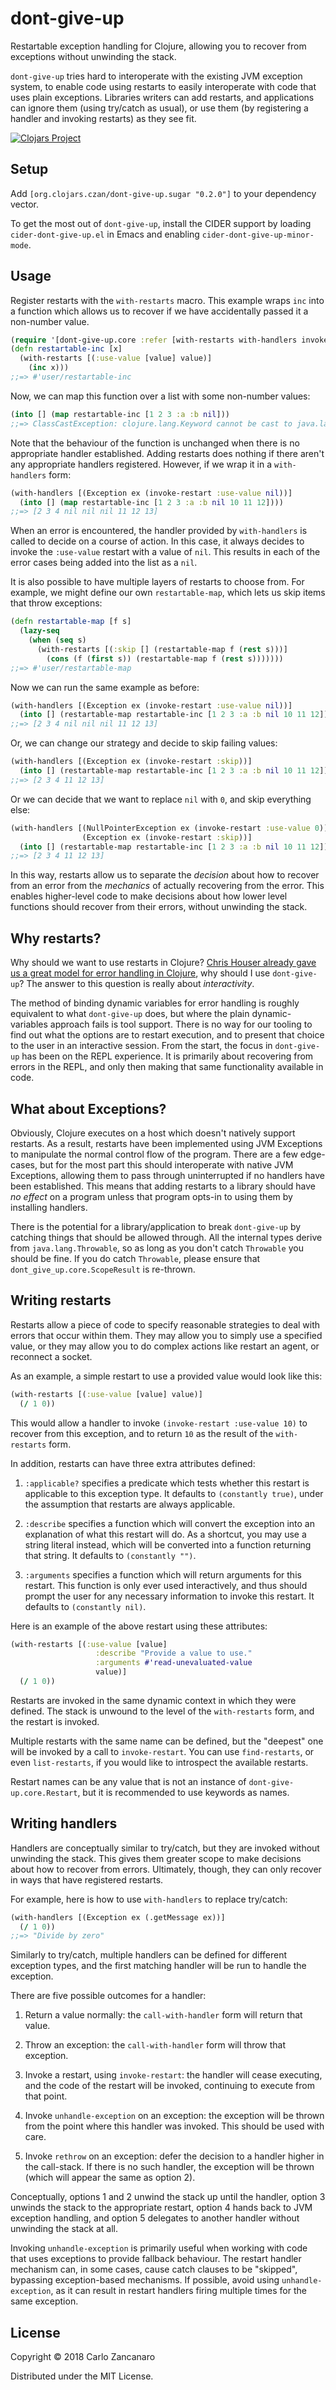 # dont-give-up

Restartable exception handling for Clojure, allowing you to recover from exceptions without unwinding the stack.

`dont-give-up` tries hard to interoperate with the existing JVM exception system, to enable code using restarts to easily interoperate with code that uses plain exceptions. Libraries writers can add restarts, and applications can ignore them (using try/catch as usual), or use them (by registering a handler and invoking restarts) as they see fit.

[![Clojars Project](https://img.shields.io/clojars/v/org.clojars.czan/dont-give-up.svg)](https://clojars.org/org.clojars.czan/dont-give-up)

## Setup

Add `[org.clojars.czan/dont-give-up.sugar "0.2.0"]` to your dependency vector.

To get the most out of `dont-give-up`, install the CIDER support by loading `cider-dont-give-up.el` in Emacs and enabling `cider-dont-give-up-minor-mode`.

## Usage

Register restarts with the `with-restarts` macro. This example wraps `inc` into a function which allows us to recover if we have accidentally passed it a non-number value.

```clojure
(require '[dont-give-up.core :refer [with-restarts with-handlers invoke-restart]])
(defn restartable-inc [x]
  (with-restarts [(:use-value [value] value)]
    (inc x)))
;;=> #'user/restartable-inc
```

Now, we can map this function over a list with some non-number values:

```clojure
(into [] (map restartable-inc [1 2 3 :a :b nil]))
;;=> ClassCastException: clojure.lang.Keyword cannot be cast to java.lang.Number
```

Note that the behaviour of the function is unchanged when there is no appropriate handler established. Adding restarts does nothing if there aren't any appropriate handlers registered. However, if we wrap it in a `with-handlers` form:

```clojure
(with-handlers [(Exception ex (invoke-restart :use-value nil))]
  (into [] (map restartable-inc [1 2 3 :a :b nil 10 11 12])))
;;=> [2 3 4 nil nil nil 11 12 13]
```

When an error is encountered, the handler provided by `with-handlers` is called to decide on a course of action. In this case, it always decides to invoke the `:use-value` restart with a value of `nil`. This results in each of the error cases being added into the list as a `nil`.

It is also possible to have multiple layers of restarts to choose from. For example, we might define our own `restartable-map`, which lets us skip items that throw exceptions:

```clojure
(defn restartable-map [f s]
  (lazy-seq
    (when (seq s)
      (with-restarts [(:skip [] (restartable-map f (rest s)))]
        (cons (f (first s)) (restartable-map f (rest s)))))))
;;=> #'user/restartable-map
```

Now we can run the same example as before:

```clojure
(with-handlers [(Exception ex (invoke-restart :use-value nil))]
  (into [] (restartable-map restartable-inc [1 2 3 :a :b nil 10 11 12])))
;;=> [2 3 4 nil nil nil 11 12 13]
```

Or, we can change our strategy and decide to skip failing values:

```clojure
(with-handlers [(Exception ex (invoke-restart :skip))]
  (into [] (restartable-map restartable-inc [1 2 3 :a :b nil 10 11 12])))
;;=> [2 3 4 11 12 13]
```

Or we can decide that we want to replace `nil` with `0`, and skip everything else:

```clojure
(with-handlers [(NullPointerException ex (invoke-restart :use-value 0))
                (Exception ex (invoke-restart :skip))]
  (into [] (restartable-map restartable-inc [1 2 3 :a :b nil 10 11 12])))
;;=> [2 3 4 11 12 13]
```

In this way, restarts allow us to separate the _decision_ about how to recover from an error from the _mechanics_ of actually recovering from the error. This enables higher-level code to make decisions about how lower level functions should recover from their errors, without unwinding the stack.

## Why restarts?

Why should we want to use restarts in Clojure? [Chris Houser already gave us a great model for error handling in Clojure](https://www.youtube.com/watch?v=zp0OEDcAro0), why should I use `dont-give-up`? The answer to this question is really about _interactivity_.

The method of binding dynamic variables for error handling is roughly equivalent to what `dont-give-up` does, but where the plain dynamic-variables approach fails is tool support. There is no way for our tooling to find out what the options are to restart execution, and to present that choice to the user in an interactive session. From the start, the focus in `dont-give-up` has been on the REPL experience. It is primarily about recovering from errors in the REPL, and only then making that same functionality available in code.

## What about Exceptions?

Obviously, Clojure executes on a host which doesn't natively support restarts. As a result, restarts have been implemented using JVM Exceptions to manipulate the normal control flow of the program. There are a few edge-cases, but for the most part this should interoperate with native JVM Exceptions, allowing them to pass through uninterrupted if no handlers have been established. This means that adding restarts to a library should have _no effect_ on a program unless that program opts-in to using them by installing handlers.

There is the potential for a library/application to break `dont-give-up` by catching things that should be allowed through. All the internal types derive from `java.lang.Throwable`, so as long as you don't catch `Throwable` you should be fine. If you do catch `Throwable`, please ensure that `dont_give_up.core.ScopeResult` is re-thrown.

## Writing restarts

Restarts allow a piece of code to specify reasonable strategies to deal with errors that occur within them. They may allow you to simply use a specified value, or they may allow you to do complex actions like restart an agent, or reconnect a socket.

As an example, a simple restart to use a provided value would look like this:

```clojure
(with-restarts [(:use-value [value] value)]
  (/ 1 0))
```

This would allow a handler to invoke `(invoke-restart :use-value 10)` to recover from this exception, and to return `10` as the result of the `with-restarts` form.

In addition, restarts can have three extra attributes defined:

1. `:applicable?` specifies a predicate which tests whether this restart is applicable to this exception type. It defaults to `(constantly true)`, under the assumption that restarts are always applicable.

2. `:describe` specifies a function which will convert the exception into an explanation of what this restart will do. As a shortcut, you may use a string literal instead, which will be converted into a function returning that string. It defaults to `(constantly "")`.

3. `:arguments` specifies a function which will return arguments for this restart. This function is only ever used interactively, and thus should prompt the user for any necessary information to invoke this restart. It defaults to `(constantly nil)`.

Here is an example of the above restart using these attributes:

```clojure
(with-restarts [(:use-value [value]
                   :describe "Provide a value to use."
                   :arguments #'read-unevaluated-value
                   value)]
  (/ 1 0))
```

Restarts are invoked in the same dynamic context in which they were defined. The stack is unwound to the level of the `with-restarts` form, and the restart is invoked.

Multiple restarts with the same name can be defined, but the "deepest" one will be invoked by a call to `invoke-restart`. You can use `find-restarts`, or even `list-restarts`, if you would like to introspect the available restarts.

Restart names can be any value that is not an instance of `dont-give-up.core.Restart`, but it is recommended to use keywords as names.

## Writing handlers

Handlers are conceptually similar to try/catch, but they are invoked without unwinding the stack. This gives them greater scope to make decisions about how to recover from errors. Ultimately, though, they can only recover in ways that have registered restarts.

For example, here is how to use `with-handlers` to replace try/catch:

```clojure
(with-handlers [(Exception ex (.getMessage ex))]
  (/ 1 0))
;;=> "Divide by zero"
```

Similarly to try/catch, multiple handlers can be defined for different exception types, and the first matching handler will be run to handle the exception.

There are five possible outcomes for a handler:

1. Return a value normally: the `call-with-handler` form will return that value.

2. Throw an exception: the `call-with-handler` form will throw that exception.

3. Invoke a restart, using `invoke-restart`: the handler will cease executing, and the code of the restart will be invoked, continuing to execute from that point.

4. Invoke `unhandle-exception` on an exception: the exception will be thrown from the point where this handler was invoked. This should be used with care.

5. Invoke `rethrow` on an exception: defer the decision to a handler higher in the call-stack. If there is no such handler, the exception will be thrown (which will appear the same as option 2).

Conceptually, options 1 and 2 unwind the stack up until the handler, option 3 unwinds the stack to the appropriate restart, option 4 hands back to JVM exception handling, and option 5 delegates to another handler without unwinding the stack at all.

Invoking `unhandle-exception` is primarily useful when working with code that uses exceptions to provide fallback behaviour. The restart handler mechanism can, in some cases, cause catch clauses to be \"skipped\", bypassing exception-based mechanisms. If possible, avoid using `unhandle-exception`, as it can result in restart handlers firing multiple times for the same exception.

## License

Copyright © 2018 Carlo Zancanaro

Distributed under the MIT License.
